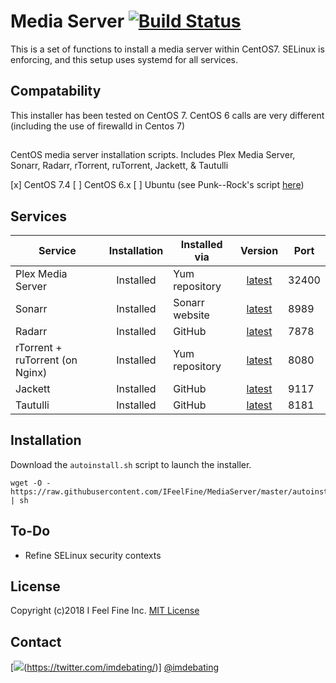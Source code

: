 # Media Server [![Build Status](https://travis-ci.org/IFeelFine/MediaServer.svg?branch=master)](https://travis-ci.org/IFeelFine/MediaServer)

This is a set of functions to install a media server within CentOS7. SELinux is enforcing, and this setup uses systemd for all services.

## Compatability
This installer has been tested on CentOS 7. CentOS 6 calls are very different (including the use of firewalld in Centos 7)

##
CentOS media server installation scripts. Includes Plex Media Server, Sonarr, Radarr, rTorrent, ruTorrent, Jackett, &amp; Tautulli

[x] CentOS 7.4
[ ] CentOS 6.x
[ ] Ubuntu (see Punk--Rock's script [here](https://github.com/Punk--Rock/Seedbox-installer/))

## Services

| Service | Installation | Installed via | Version | Port |
| --- |:---:| --- |:---:| --- |
| Plex Media Server | Installed | Yum repository | [latest](https://www.plex.tv/downloads/) | 32400 |
| Sonarr | Installed | Sonarr website | [latest](https://github.com/Sonarr/Sonarr/releases) | 8989 |
| Radarr | Installed | GitHub | [latest](https://github.com/Radarr/Radarr/releases) | 7878 |
| rTorrent + ruTorrent (on Nginx) | Installed     | Yum repository | [latest](https://github.com/Novik/ruTorrent/releases) | 8080 |
| Jackett | Installed | GitHub | [latest](https://github.com/Jackett/Jackett/releases) | 9117 |
| Tautulli | Installed | GitHub | [latest](https://github.com/Tautulli/Tautulli) | 8181 |

## Installation
Download the `autoinstall.sh` script to launch the installer.
```shell
wget -O - https://raw.githubusercontent.com/IFeelFine/MediaServer/master/autoinstall.sh | sh 
```

## To-Do
- Refine SELinux security contexts

## License
Copyright (c)2018 I Feel Fine Inc.
[MIT License](https://opensource.org/licenses/MIT)

## Contact
[![](https://png.icons8.com/metro/50/000000/twitter.png)(https://twitter.com/imdebating/)] [@imdebating](https://twitter.com/imdebating)